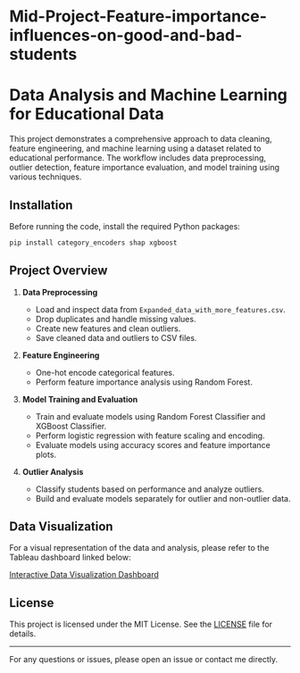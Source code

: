 # Mid-Project-Feature-importance-influences-on-good-and-bad-students

# Data Analysis and Machine Learning for Educational Data

This project demonstrates a comprehensive approach to data cleaning, feature engineering, and machine learning using a dataset related to educational performance. The workflow includes data preprocessing, outlier detection, feature importance evaluation, and model training using various techniques.

## Installation

Before running the code, install the required Python packages:

```bash
pip install category_encoders shap xgboost
```

## Project Overview

1. **Data Preprocessing**
   - Load and inspect data from `Expanded_data_with_more_features.csv`.
   - Drop duplicates and handle missing values.
   - Create new features and clean outliers.
   - Save cleaned data and outliers to CSV files.

2. **Feature Engineering**
   - One-hot encode categorical features.
   - Perform feature importance analysis using Random Forest.

3. **Model Training and Evaluation**
   - Train and evaluate models using Random Forest Classifier and XGBoost Classifier.
   - Perform logistic regression with feature scaling and encoding.
   - Evaluate models using accuracy scores and feature importance plots.

4. **Outlier Analysis**
   - Classify students based on performance and analyze outliers.
   - Build and evaluate models separately for outlier and non-outlier data.

## Data Visualization

For a visual representation of the data and analysis, please refer to the Tableau dashboard linked below:

[Interactive Data Visualization Dashboard](https://public.tableau.com/views/Midproject_17129736632710/Story1?:language=de-DE&:sid=&:redirect=auth&:display_count=n&:origin=viz_share_link)

## License

This project is licensed under the MIT License. See the [LICENSE](LICENSE) file for details.

---

For any questions or issues, please open an issue or contact me directly.
